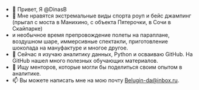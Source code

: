 - 👋 Привет, Я @DinasB 
- 👀 Мне нравятся экстремальные виды спорта роуп и бейс джампинг (прыгал с моста в Манихино, с объекта Пятерочки, в Сочи в Скайпарке) 
- и необычное время препровождение полеты на параплане, воздушном шаре, иммерсивные спектакли, приготовление шоколада на мануфактуре и многое другое.
- 🌱 Сейчас я изучаю аналитику данных, Python и осваиваю GitHub. На GitHub нашел много полезных обучающих материалов.
- 💞️ Ищу менторов, которые могли бы поделиться своим опытом в аналитике. 
- 📫 Вы можете написать мне на мою почту Belugin-da@inbox.ru.

<!---
DinasB/DinasB is a ✨ special ✨ repository because its `README.md` (this file) appears on your GitHub profile.
You can click the Preview link to take a look at your changes.
--->
